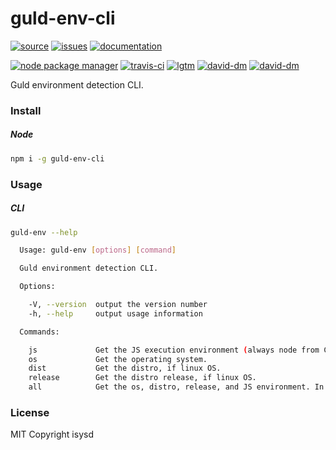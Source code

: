 # guld-env-cli

[![source](https://img.shields.io/badge/source-bitbucket-blue.svg)](https://bitbucket.org/guld/tech-js-node_modules-guld-env-cli) [![issues](https://img.shields.io/badge/issues-bitbucket-yellow.svg)](https://bitbucket.org/guld/tech-js-node_modules-guld-env-cli/issues) [![documentation](https://img.shields.io/badge/docs-guld.tech-green.svg)](https://guld.tech/cli/guld-env-cli.html)

[![node package manager](https://img.shields.io/npm/v/guld-env-cli.svg)](https://www.npmjs.com/package/guld-env-cli) [![travis-ci](https://travis-ci.org/guldcoin/tech-js-node_modules-guld-env-cli.svg)](https://travis-ci.org/guldcoin/tech-js-node_modules-guld-env-cli?branch=guld) [![lgtm](https://img.shields.io/lgtm/grade/javascript/b/guld/tech-js-node_modules-guld-env-cli.svg?logo=lgtm&logoWidth=18)](https://lgtm.com/projects/b/guld/tech-js-node_modules-guld-env-cli/context:javascript) [![david-dm](https://david-dm.org/guldcoin/tech-js-node_modules-guld-env-cli/status.svg)](https://david-dm.org/guldcoin/tech-js-node_modules-guld-env-cli) [![david-dm](https://david-dm.org/guldcoin/tech-js-node_modules-guld-env-cli/dev-status.svg)](https://david-dm.org/guldcoin/tech-js-node_modules-guld-env-cli?type=dev)

Guld environment detection CLI.

### Install

##### Node

```sh
npm i -g guld-env-cli
```

### Usage

##### CLI

```sh
guld-env --help

  Usage: guld-env [options] [command]

  Guld environment detection CLI.

  Options:

    -V, --version  output the version number
    -h, --help     output usage information

  Commands:

    js             Get the JS execution environment (always node from CLI)
    os             Get the operating system.
    dist           Get the distro, if linux OS.
    release        Get the distro release, if linux OS.
    all            Get the os, distro, release, and JS environment. In that order.

```

### License

MIT Copyright isysd

